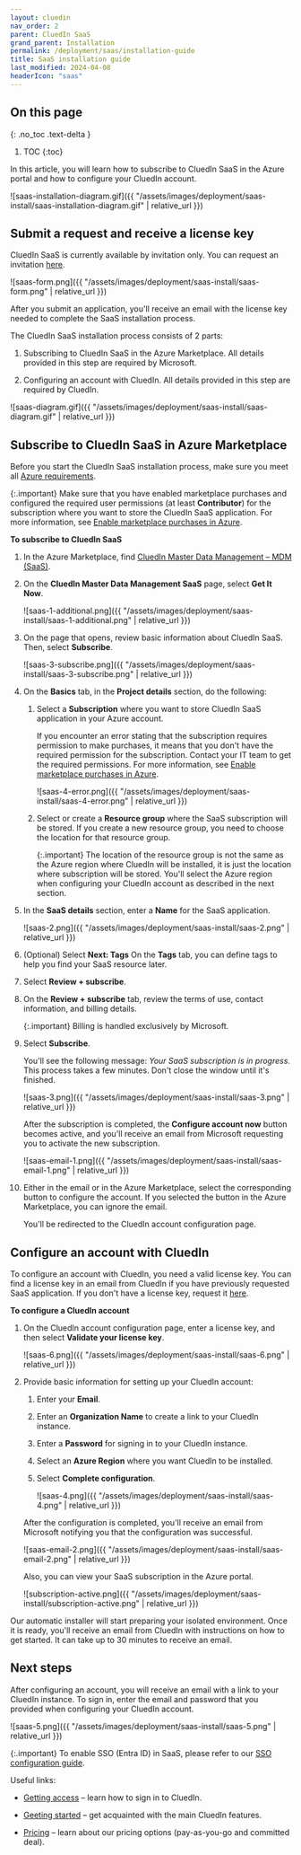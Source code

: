 ```yaml
---
layout: cluedin
nav_order: 2
parent: CluedIn SaaS
grand_parent: Installation
permalink: /deployment/saas/installation-guide
title: SaaS installation guide
last_modified: 2024-04-08
headerIcon: "saas"
---
```

## On this page
{: .no_toc .text-delta }
1. TOC
{:toc}

In this article, you will learn how to subscribe to CluedIn SaaS in the Azure portal and how to configure your CluedIn account.

![saas-installation-diagram.gif]({{ "/assets/images/deployment/saas-install/saas-installation-diagram.gif" | relative_url }})

## Submit a request and receive a license key

CluedIn SaaS is currently available by invitation only. You can request an invitation [here](https://www.cluedin.com/saas-invitation-application).

![saas-form.png]({{ "/assets/images/deployment/saas-install/saas-form.png" | relative_url }})

After you submit an application, you'll receive an email with the license key needed to complete the SaaS installation process.

The CluedIn SaaS installation process consists of 2 parts: 

1. Subscribing to CluedIn SaaS in the Azure Marketplace. All details provided in this step are required by Microsoft.

1. Configuring an account with CluedIn. All details provided in this step are required by CluedIn.

![saas-diagram.gif]({{ "/assets/images/deployment/saas-install/saas-diagram.gif" | relative_url }})

## Subscribe to CluedIn SaaS in Azure Marketplace

Before you start the CluedIn SaaS installation process, make sure you meet all [Azure requirements](/deployment/saas/requirements).

{:.important}
Make sure that you have enabled marketplace purchases and configured the required user permissions (at least **Contributor**) for the subscription where you want to store the CluedIn SaaS application. For more information, see [Enable marketplace purchases in Azure](https://learn.microsoft.com/en-us/azure/cost-management-billing/manage/enable-marketplace-purchases).

**To subscribe to CluedIn SaaS**

1. In the Azure Marketplace, find [CluedIn Master Data Management – MDM (SaaS)](https://azuremarketplace.microsoft.com/en-us/marketplace/apps/cluedin.cluedin-saas?tab=Overview).

1. On the **CluedIn Master Data Management SaaS** page, select **Get It Now**.

    ![saas-1-additional.png]({{ "/assets/images/deployment/saas-install/saas-1-additional.png" | relative_url }})

1. On the page that opens, review basic information about CluedIn SaaS. Then, select **Subscribe**.

    ![saas-3-subscribe.png]({{ "/assets/images/deployment/saas-install/saas-3-subscribe.png" | relative_url }})

1. On the **Basics** tab, in the **Project details** section, do the following:

    1. Select a **Subscription** where you want to store CluedIn SaaS application in your Azure account.

        If you encounter an error stating that the subscription requires permission to make purchases, it means that you don't have the required permission for the subscription. Contact your IT team to get the required permissions. For more information, see [Enable marketplace purchases in Azure](https://learn.microsoft.com/en-us/azure/cost-management-billing/manage/enable-marketplace-purchases).
        
        ![saas-4-error.png]({{ "/assets/images/deployment/saas-install/saas-4-error.png" | relative_url }})

    1. Select or create a **Resource group** where the SaaS subscription will be stored. If you create a new resource group, you need to choose the location for that resource group.
    
        {:.important}
        The location of the resource group is not the same as the Azure region where CluedIn will be installed, it is just the location where subscription will be stored. You'll select the Azure region when configuring your CluedIn account as described in the next section.

1. In the **SaaS details** section, enter a **Name** for the SaaS application.

    ![saas-2.png]({{ "/assets/images/deployment/saas-install/saas-2.png" | relative_url }})

1. (Optional) Select **Next: Tags** On the **Tags** tab, you can define tags to help you find your SaaS resource later.

1. Select **Review + subscribe**.

1. On the **Review + subscribe** tab, review the terms of use, contact information, and billing details.

    {:.important}
    Billing is handled exclusively by Microsoft.

1. Select **Subscribe**.

    You'll see the following message: _Your SaaS subscription is in progress_. This process takes a few minutes. Don't close the window until it's finished.

    ![saas-3.png]({{ "/assets/images/deployment/saas-install/saas-3.png" | relative_url }})

    After the subscription is completed, the **Configure account now** button becomes active, and you'll receive an email from Microsoft requesting you to activate the new subscription.

    ![saas-email-1.png]({{ "/assets/images/deployment/saas-install/saas-email-1.png" | relative_url }})

1. Either in the email or in the Azure Marketplace, select the corresponding button to configure the account. If you selected the button in the Azure Marketplace, you can ignore the email.

    You'll be redirected to the CluedIn account configuration page.

## Configure an account with CluedIn

To configure an account with CluedIn, you need a valid license key. You can find a license key in an email from CluedIn if you have previously requested SaaS application. If you don't have a license key, request it [here](https://www.cluedin.com/saas-invitation-application).

**To configure a CluedIn account**

1. On the CluedIn account configuration page, enter a license key, and then select **Validate your license key**.

    ![saas-6.png]({{ "/assets/images/deployment/saas-install/saas-6.png" | relative_url }})

1. Provide basic information for setting up your CluedIn account:

    1. Enter your **Email**.

    1. Enter an **Organization Name** to create a link to your CluedIn instance.

    1. Enter a **Password** for signing in to your CluedIn instance.

    1. Select an **Azure Region** where you want CluedIn to be installed.

    1. Select **Complete configuration**.

        ![saas-4.png]({{ "/assets/images/deployment/saas-install/saas-4.png" | relative_url }})

    After the configuration is completed, you'll receive an email from Microsoft notifying you that the configuration was successful.

    ![saas-email-2.png]({{ "/assets/images/deployment/saas-install/saas-email-2.png" | relative_url }})

    Also, you can view your SaaS subscription in the Azure portal.

    ![subscription-active.png]({{ "/assets/images/deployment/saas-install/subscription-active.png" | relative_url }})
    
Our automatic installer will start preparing your isolated environment. Once it is ready, you'll receive an email from CluedIn with instructions on how to get started. It can take up to 30 minutes to receive an email.

## Next steps

After configuring an account, you will receive an email with a link to your CluedIn instance. To sign in, enter the email and password that you provided when configuring your CluedIn account.

![saas-5.png]({{ "/assets/images/deployment/saas-install/saas-5.png" | relative_url }})

{:.important}
To enable SSO (Entra ID) in SaaS, please refer to our [SSO configuration guide](/deployment/infra-how-tos/configure-sso).

Useful links:

- [Getting access](https://documentation.cluedin.net/getting-access#sign-in-by-email) – learn how to sign in to CluedIn.

- [Geeting started](https://documentation.cluedin.net/getting-started) – get acquainted with the main CluedIn features.

- [Pricing](/deployment/pricing) – learn about our pricing options (pay-as-you-go and committed deal).